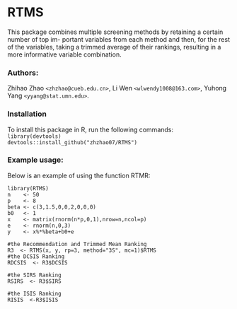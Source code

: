 # RTMS
This package combines multiple screening methods by retaining a certain number of top im- portant variables from each method and then, for the rest of the variables, taking a trimmed average of their rankings, resulting in a more informative variable combination.

### Authors: 
Zhihao Zhao `<zhzhao@cueb.edu.cn>`, Li Wen `<wlwendy1008@163.com>`, Yuhong Yang `<yyang@stat.umn.edu>`.  
### Installation
To install this package in R, run the following commands:  
`library(devtools)`  
`devtools::install_github("zhzhao07/RTMS")`  



### Example usage:
Below is an example of using the function RTMR:  
```#generate simulation data  
library(RTMS)  
n    <- 50  
p    <- 8  
beta <- c(3,1.5,0,0,2,0,0,0)  
b0   <- 1  
x    <- matrix(rnorm(n*p,0,1),nrow=n,ncol=p)  
e    <- rnorm(n,0,3)  
y    <- x%*%beta+b0+e  

#the Recommendation and Trimmed Mean Ranking
R3  <- RTMS(x, y, rp=3, method="3S", mc=1)$RTMS
#the DCSIS Ranking
RDCSIS  <- R3$DCSIS

#the SIRS Ranking
RSIRS  <- R3$SIRS

#the ISIS Ranking
RISIS  <-R3$ISIS

